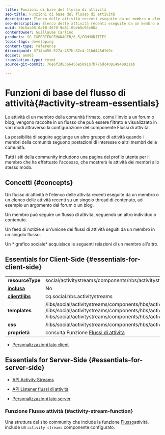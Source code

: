 ```yaml
---
title: Funzioni di base del flusso di attività
seo-title: Funzioni di base del flusso di attività
description: Elenco delle attività recenti eseguite da un membro o elenco delle attività recenti su un singolo thread di contenuto
seo-description: Elenco delle attività recenti eseguite da un membro o elenco delle attività recenti su un singolo thread di contenuto
uuid: 30c5ac08-0af0-4670-9d81-0beb5c93e00a
contentOwner: Guillaume Carlino
products: SG_EXPERIENCEMANAGER/6.5/COMMUNITIES
topic-tags: developing
content-type: reference
discoiquuid: 8714b456-527a-457b-82c4-21bd445dfd9c
docset: aem65
translation-type: tm+mt
source-git-commit: 70e6f2d8366456e5091b7b775dc40914948921ab

---
```



# Funzioni di base del flusso di attività{#activity-stream-essentials}

Le attività di un membro della comunità firmato, come l&#39;invio a un forum o blog, vengono raccolte in un flusso che può essere filtrato e visualizzato in vari modi attraverso la configurazione del componente Flussi di attività.

La possibilità di seguire aggiunge un altro gruppo di attività quando i membri della comunità seguono postazioni di interesse o altri membri della comunità.

Tutti i siti [](/help/communities/overview.md#communitiessites) della community includono una pagina del profilo utente per il membro che ha effettuato l&#39;accesso, che mostrerà le attività dei membri allo stesso modo.

##  Concetti {#concepts}

Un flusso *di* attività è l&#39;elenco delle attività recenti eseguite da un membro o un elenco delle attività recenti su un singolo thread di contenuto, ad esempio un argomento del forum o un blog.

Un membro può seguire un flusso di attività, seguendo un altro individuo o contenuto.

Un feed *di* notizie è un&#39;unione dei flussi di attività seguiti da un membro in un singolo flusso.

Un * grafico [](/help/communities/essentials-socialgraph.md)sociale* acquisisce le seguenti relazioni di un membro all&#39;altro.

## Essentials for Client-Side {#essentials-for-client-side}

<table>
 <tbody>
  <tr>
   <td> <strong>resourceType</strong></td>
   <td>social/activitystreams/components/hbs/activitystream</td>
  </tr>
  <tr>
   <td> <a href="/help/communities/scf.md#add-or-include-a-communities-component"><strong>inclusa</strong></a></td>
   <td>No</td>
  </tr>
  <tr>
   <td> <a href="/help/communities/clientlibs.md"><strong>clientllibs</strong></a></td>
   <td>cq.social.hbs.activitystreams</td>
  </tr>
  <tr>
   <td> <strong>templates</strong></td>
   <td> /libs/social/activitystreams/components/hbs/activitystreams/activitystreams.hbs<br /> /libs/social/activitystreams/components/hbs/activitystreams/activity/activity-title.hbs<br /> /libs/social/activitystreams/components/hbs/activitystreams/activity/activity.hbs</td>
  </tr>
  <tr>
   <td> <strong>css</strong></td>
   <td> /libs/social/activitystreams/components/hbs/activitystreams/clientlibs/activitystreams.css</td>
  </tr>
  <tr>
   <td><strong> proprietà</strong></td>
   <td>consulta Funzione <a href="/help/communities/activities.md">Flussi di attività</a></td>
  </tr>
 </tbody>
</table>

* [Personalizzazioni lato client](/help/communities/client-customize.md)

## Essentials for Server-Side {#essentials-for-server-side}

* [API Activity Streams](https://helpx.adobe.com/experience-manager/6-5/sites/developing/using/reference-materials/javadoc/com/adobe/cq/social/activitystreams/api/package-frame.html)

* [API Listener flussi di attività](https://helpx.adobe.com/experience-manager/6-5/sites/developing/using/reference-materials/javadoc/com/adobe/cq/social/activitystreams/listener/api/package-frame.html)

* [Personalizzazioni lato server](/help/communities/server-customize.md)

### Funzione Flusso attività {#activity-stream-function}

Una struttura del sito community che include la funzione [Flusso](/help/communities/functions.md#activity-stream-function)attività, include un `activity streams` componente configurato.
